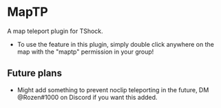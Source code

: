 # MapTP
A map teleport plugin for TShock.

- To use the feature in this plugin, simply double click anywhere on the map with the "maptp" permission in your group!

## Future plans
- Might add something to prevent noclip teleporting in the future, DM @Rozen#1000 on Discord if you want this added.
